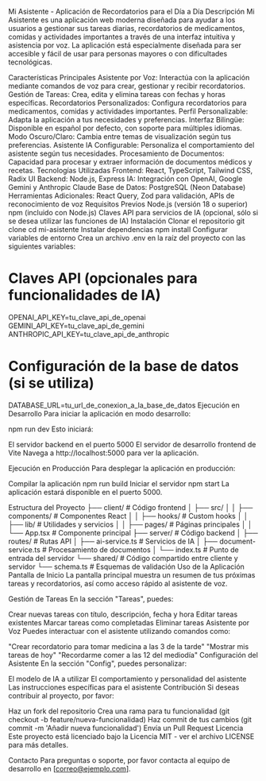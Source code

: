 Mi Asistente - Aplicación de Recordatorios para el Día a Día
Descripción
Mi Asistente es una aplicación web moderna diseñada para ayudar a los usuarios a gestionar sus tareas diarias, recordatorios de medicamentos, comidas y actividades importantes a través de una interfaz intuitiva y asistencia por voz. La aplicación está especialmente diseñada para ser accesible y fácil de usar para personas mayores o con dificultades tecnológicas.

Características Principales
Asistente por Voz: Interactúa con la aplicación mediante comandos de voz para crear, gestionar y recibir recordatorios.
Gestión de Tareas: Crea, edita y elimina tareas con fechas y horas específicas.
Recordatorios Personalizados: Configura recordatorios para medicamentos, comidas y actividades importantes.
Perfil Personalizable: Adapta la aplicación a tus necesidades y preferencias.
Interfaz Bilingüe: Disponible en español por defecto, con soporte para múltiples idiomas.
Modo Oscuro/Claro: Cambia entre temas de visualización según tus preferencias.
Asistente IA Configurable: Personaliza el comportamiento del asistente según tus necesidades.
Procesamiento de Documentos: Capacidad para procesar y extraer información de documentos médicos y recetas.
Tecnologías Utilizadas
Frontend: React, TypeScript, Tailwind CSS, Radix UI
Backend: Node.js, Express
IA: Integración con OpenAI, Google Gemini y Anthropic Claude
Base de Datos: PostgreSQL (Neon Database)
Herramientas Adicionales: React Query, Zod para validación, APIs de reconocimiento de voz
Requisitos Previos
Node.js (versión 18 o superior)
npm (incluido con Node.js)
Claves API para servicios de IA (opcional, sólo si se desea utilizar las funciones de IA)
Instalación
Clonar el repositorio
git clone <url-del-repositorio>
cd mi-asistente
Instalar dependencias
npm install
Configurar variables de entorno
Crea un archivo .env en la raíz del proyecto con las siguientes variables:

# Claves API (opcionales para funcionalidades de IA)
OPENAI_API_KEY=tu_clave_api_de_openai
GEMINI_API_KEY=tu_clave_api_de_gemini
ANTHROPIC_API_KEY=tu_clave_api_de_anthropic
 
# Configuración de la base de datos (si se utiliza)
DATABASE_URL=tu_url_de_conexion_a_la_base_de_datos
Ejecución en Desarrollo
Para iniciar la aplicación en modo desarrollo:

npm run dev
Esto iniciará:

El servidor backend en el puerto 5000
El servidor de desarrollo frontend de Vite
Navega a http://localhost:5000 para ver la aplicación.

Ejecución en Producción
Para desplegar la aplicación en producción:

Compilar la aplicación
npm run build
Iniciar el servidor
npm start
La aplicación estará disponible en el puerto 5000.

Estructura del Proyecto
├── client/              # Código frontend
│   ├── src/
│   │   ├── components/  # Componentes React
│   │   ├── hooks/       # Custom hooks
│   │   ├── lib/         # Utilidades y servicios
│   │   ├── pages/       # Páginas principales
│   │   └── App.tsx      # Componente principal
├── server/              # Código backend
│   ├── routes/          # Rutas API
│   ├── ai-service.ts    # Servicios de IA
│   ├── document-service.ts # Procesamiento de documentos
│   └── index.ts         # Punto de entrada del servidor
└── shared/              # Código compartido entre cliente y servidor
    └── schema.ts        # Esquemas de validación
Uso de la Aplicación
Pantalla de Inicio
La pantalla principal muestra un resumen de tus próximas tareas y recordatorios, así como acceso rápido al asistente de voz.

Gestión de Tareas
En la sección "Tareas", puedes:

Crear nuevas tareas con título, descripción, fecha y hora
Editar tareas existentes
Marcar tareas como completadas
Eliminar tareas
Asistente por Voz
Puedes interactuar con el asistente utilizando comandos como:

"Crear recordatorio para tomar medicina a las 3 de la tarde"
"Mostrar mis tareas de hoy"
"Recordarme comer a las 12 del mediodía"
Configuración del Asistente
En la sección "Config", puedes personalizar:

El modelo de IA a utilizar
El comportamiento y personalidad del asistente
Las instrucciones específicas para el asistente
Contribución
Si deseas contribuir al proyecto, por favor:

Haz un fork del repositorio
Crea una rama para tu funcionalidad (git checkout -b feature/nueva-funcionalidad)
Haz commit de tus cambios (git commit -m 'Añadir nueva funcionalidad')
Envía un Pull Request
Licencia
Este proyecto está licenciado bajo la Licencia MIT - ver el archivo LICENSE para más detalles.

Contacto
Para preguntas o soporte, por favor contacta al equipo de desarrollo en [correo@ejemplo.com].
